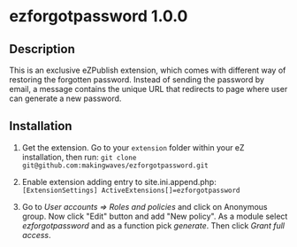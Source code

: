 ezforgotpassword 1.0.0
======================

Description
-----------
This is an exclusive eZPublish extension, which comes with different way of
restoring the forgotten password. Instead of sending the password by email,
a message contains the unique URL that redirects to page where user can generate
a new password.

Installation
------------
1. Get the extension. Go to your `extension` folder within your eZ installation, then run:
`git clone git@github.com:makingwaves/ezforgotpassword.git`

2. Enable extension adding entry to site.ini.append.php:
`[ExtensionSettings]
ActiveExtensions[]=ezforgotpassword`

3. Go to *User accounts => Roles and policies* and click on Anonymous group.
Now click "Edit" button and add "New policy". As a module select *ezforgotpassword*
and as a function pick *generate*. Then click *Grant full access*.